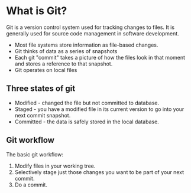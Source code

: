 # What is Git?

Git is a version control system used for tracking changes to files. It is generally used for source code management in software development.



- Most file systems store information as file-based changes.
- Git thinks of data as a series of snapshots
- Each git "commit" takes a picture of how the files look in that moment and stores a reference to that snapshot.
- Git operates on local files

## Three states of git

- Modified - changed the file but not committed to database.
- Staged - you have a modified file in its current version to go into your next commit snapshot.
- Committed - the data is safely stored in the local database.

## Git workflow

The basic git workflow:

1) Modify files in your working tree.
2) Selectively stage just those changes you want to be part of your next commit.
3) Do a commit.
